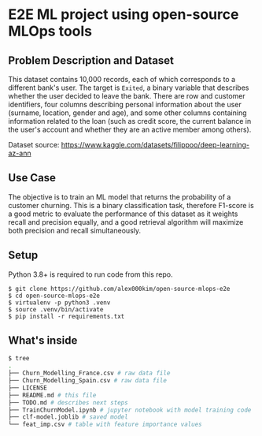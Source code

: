 # E2E ML project using open-source MLOps tools

## Problem Description and Dataset
This dataset contains 10,000 records, each of which corresponds to a different bank's user. The target is `Exited`, a binary variable that describes whether the user decided to leave the bank. There are row and customer identifiers, four columns describing personal information about the user (surname, location, gender and age), and some other columns containing information related to the loan (such as credit score, the current balance in the user's account and whether they are an active member among others).

Dataset source: https://www.kaggle.com/datasets/filippoo/deep-learning-az-ann

## Use Case
The objective is to train an ML model that returns the probability of a customer churning. This is a binary classification task, therefore F1-score is a good metric to evaluate the performance of this dataset as it weights recall and precision equally, and a good retrieval algorithm will maximize both precision and recall simultaneously.


## Setup
Python 3.8+ is required to run code from this repo.
```
$ git clone https://github.com/alex000kim/open-source-mlops-e2e
$ cd open-source-mlops-e2e
$ virtualenv -p python3 .venv
$ source .venv/bin/activate
$ pip install -r requirements.txt
```

## What's inside
```bash
$ tree 
.
├── Churn_Modelling_France.csv # raw data file
├── Churn_Modelling_Spain.csv # raw data file
├── LICENSE
├── README.md # this file
├── TODO.md # describes next steps
├── TrainChurnModel.ipynb # jupyter notebook with model training code
├── clf-model.joblib # saved model
└── feat_imp.csv # table with feature importance values
```

